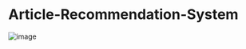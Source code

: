 # Article-Recommendation-System
![image](https://github.com/MohneetKaur/Article-Recommendation-System/assets/84201530/6886d7ca-a7ff-4dc4-b4e1-a0a3b3826d91)
